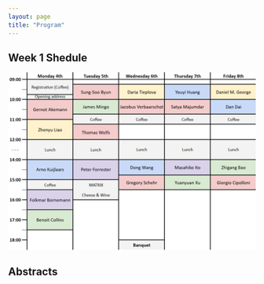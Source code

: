 ```yaml
---
layout: page
title: "Program"
---
```

<style>
        table{border-collapse: collapse; border: none; overflow-y: hidden;}
        td{whitespace: nowrap !important}
        .t0{background-color:LightGray !important; border: 1px solid black !important}
        .t1{background-color:#f1948a !important; border-left: 1px solid gray !important;border-right: 1px solid gray !important}
        .t2{background-color:#f8c471 !important; border: 1px solid gray !important}
        .t3{background-color:#82e0aa !important; border: 1px solid gray !important}
        .t4{background-color:#85c1e9 !important; border: 1px solid gray !important}
        .t5{background-color:#d2b4de !important; border: 1px solid gray !important}
        .t6{background-color:#fcf3cf !important; border: 1px solid gray !important}
</style>

<body>
<h2>Week 1 Shedule</h2>
<img src="Schedule1.png" alt="Week 1 Schedule">
  <h2>Abstracts</h2>
</body>
